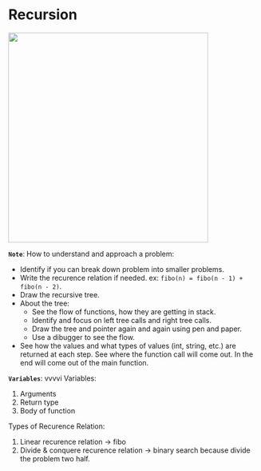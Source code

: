 # Recursion

<img src="https://github.com/sajib-mandal/DataStructures-and-Algorithms-in-JavaScript/blob/main/images/recursion.png" width="400" height="420">


**`Note`**:
How to understand and approach a problem:
- Identify if you can break down problem into smaller problems.
- Write the recurence relation if needed. ex: `fibo(n) = fibo(n - 1) + fibo(n - 2)`.
- Draw the recursive tree.
- About the tree:
    - See the flow of functions, how they are getting in stack.
    - Identify and focus on left tree calls and right tree calls.
    - Draw the tree and pointer again and again using pen and paper.
    - Use a dibugger to see the flow.
- See how the values and what types of values (int, string, etc.) are returned at each step. See where the function call will come out. In the end will come out of the main function.

**`Variables`**: vvvvi
Variables:
1. Arguments
2. Return type
3. Body of function

Types of Recurence Relation:
1. Linear recurence relation -> fibo
2. Divide & conquere recurence relation -> binary search because divide the problem two half.
 